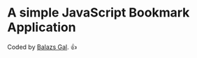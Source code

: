 # A simple JavaScript Bookmark Application

Coded by [Balazs Gal](https://www.freecodecamp.com/galbalazs87). :+1:
